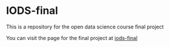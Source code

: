 # IODS-final
This is a repository for the open data science course final project

You can visit the page for the final project at [iods-final](https://rigbe-ods.github.io/IODS-final/)